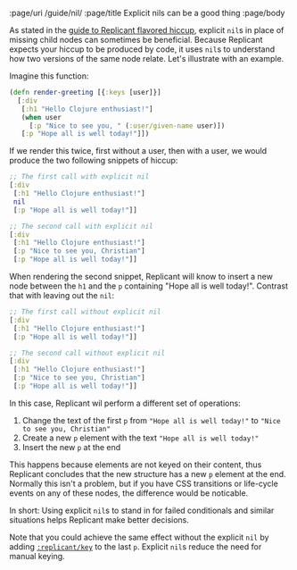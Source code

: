 :page/uri /guide/nil/
:page/title Explicit nils can be a good thing
:page/body

As stated in the [guide to Replicant flavored hiccup](/guide/hiccup/), explicit
`nil`s in place of missing child nodes can sometimes be beneficial. Because
Replicant expects your hiccup to be produced by code, it uses `nil`s to
understand how two versions of the same node relate. Let's illustrate with an
example.

Imagine this function:

```clj
(defn render-greeting [{:keys [user]}]
  [:div
   [:h1 "Hello Clojure enthusiast!"]
   (when user
     [:p "Nice to see you, " (:user/given-name user)])
   [:p "Hope all is well today!"]])
```

If we render this twice, first without a user, then with a user, we would
produce the two following snippets of hiccup:

```clj
;; The first call with explicit nil
[:div
 [:h1 "Hello Clojure enthusiast!"]
 nil
 [:p "Hope all is well today!"]]

;; The second call with explicit nil
[:div
 [:h1 "Hello Clojure enthusiast!"]
 [:p "Nice to see you, Christian"]
 [:p "Hope all is well today!"]]
```

When rendering the second snippet, Replicant will know to insert a new node
between the `h1` and the `p` containing "Hope all is well today!". Contrast that
with leaving out the `nil`:

```clj
;; The first call without explicit nil
[:div
 [:h1 "Hello Clojure enthusiast!"]
 [:p "Hope all is well today!"]]

;; The second call without explicit nil
[:div
 [:h1 "Hello Clojure enthusiast!"]
 [:p "Nice to see you, Christian"]
 [:p "Hope all is well today!"]]
```

In this case, Replicant wil perform a different set of operations:

1. Change the text of the first `p` from `"Hope all is well today!"` to `"Nice
   to see you, Christian"`
2. Create a new `p` element with the text `"Hope all is well today!"`
3. Insert the new `p` at the end

This happens because elements are not keyed on their content, thus Replicant
concludes that the new structure has a new `p` element at the end. Normally this
isn't a problem, but if you have CSS transitions or life-cycle events on any of
these nodes, the difference would be noticable.

In short: Using explicit `nil`s to stand in for failed conditionals and similar
situations helps Replicant make better decisions.

Note that you could achieve the same effect without the explicit `nil` by adding
[`:replicant/key`](/guide/keys/) to the last `p`. Explicit `nil`s reduce the
need for manual keying.
